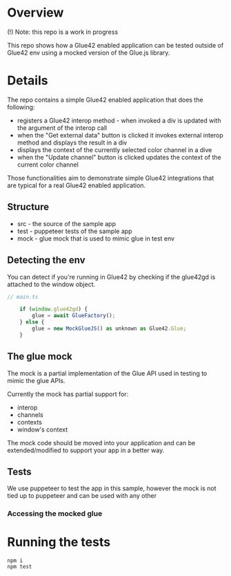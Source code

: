 # Overview 
(!) Note: this repo is a work in progress

This repo shows how a Glue42 enabled application can be tested outside of Glue42 env using a mocked version of the Glue.js library.

# Details

The repo contains a simple Glue42 enabled application that does the following:
* registers a Glue42 interop method - when invoked a div is updated with the argument of the interop call
* when the "Get external data" button is clicked it invokes external interop method and displays the result in a div
* displays the context of the currently selected color channel in a dive
* when the "Update channel" button is clicked updates the context of the current color channel

Those functionalities aim to demonstrate simple Glue42 integrations that are typical for a real Glue42 enabled application.

## Structure
* src - the source of the sample app
* test - puppeteer tests of the sample app
* mock - glue mock that is used to mimic glue in test env

## Detecting the env
You can detect if you're running in Glue42 by checking if the glue42gd is attached to the window object.

```javascript
// main.ts

    if (window.glue42gd) {
        glue = await GlueFactory();
    } else {
        glue = new MockGlueJS() as unknown as Glue42.Glue;
    }

```

## The glue mock
The mock is a partial implementation of the Glue API used in testing to mimic the glue APIs.

Currently the mock has partial support for:
* interop
* channels
* contexts
* window's context

The mock code should be moved into your application and can be extended/modified to support your app in a better way.

## Tests
We use puppeteer to test the app in this sample, however the mock is not tied up to puppeteer and can be used with any other 

### Accessing the mocked glue

# Running the tests
```script
npm i 
npm test
```